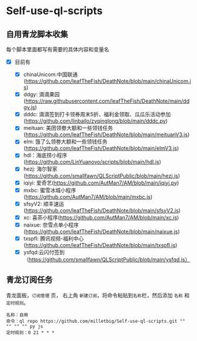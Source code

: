 # Self-use-ql-scripts
## 自用青龙脚本收集
每个脚本里面都写有需要的具体内容和变量名


- [x] 目前有

  - [x] chinaUnicom:中国联通(https://github.com/leafTheFish/DeathNote/blob/main/chinaUnicom.js)
  - [x] ddgy: 滴滴果园(https://raw.githubusercontent.com/leafTheFish/DeathNote/main/ddgy.js)
  - [x] dddc: 滴滴签到打卡领券周末5折、福利金领取、瓜瓜乐活动参加(https://github.com/linbailo/zyqinglong/blob/main/dddc.py)
  - [x] meituan: 美团领劵大额和一些领钱任务(https://github.com/leafTheFish/DeathNote/blob/main/meituanV3.js)
  - [x] elm: 饿了么领劵大额和一些领钱任务(https://github.com/leafTheFish/DeathNote/blob/main/elmV3.js)
  - [x] hdl：海底捞小程序(https://github.com/LinYuanovo/scripts/blob/main/hdl.js)
  - [x] hezj: 海尔智家(https://github.com/smallfawn/QLScriptPublic/blob/main/hezj.js)
  - [x] iqiyi: 爱奇艺(https://github.com/AutMan7/AM/blob/main/iqiyi.py)
  - [x] mxbc: 蜜雪冰城小程序(https://github.com/AutMan7/AM/blob/main/mxbc.js)
  - [x] sfsyV2: 顺丰速运(https://github.com/leafTheFish/DeathNote/blob/main/sfsyV2.js)
  - [x] xc: 喜茶小程序(https://github.com/AutMan7/AM/blob/main/xc.js)
  - [x] naixue: 奈雪点单小程序(https://github.com/leafTheFish/DeathNote/blob/main/naixue.js)
  - [x] txspfl: 腾讯视频-福利中心(https://github.com/leafTheFish/DeathNote/blob/main/txspfl.js)
  - [x] ysfqd:云闪付签到（https://github.com/smallfawn/QLScriptPublic/blob/main/ysfqd.js）

## 青龙订阅任务


青龙面板，```订阅管理``` 页， 右上角 ```新建订阅```，将命令粘贴到```名称```栏，然后添加 ```名称``` 和 ```定时规则```。
```
名称：自用
命令：ql repo https://github.com/milletbig/Self-use-ql-scripts.git "" "" "" "" py js
定时规则：0 21 * * *
```

